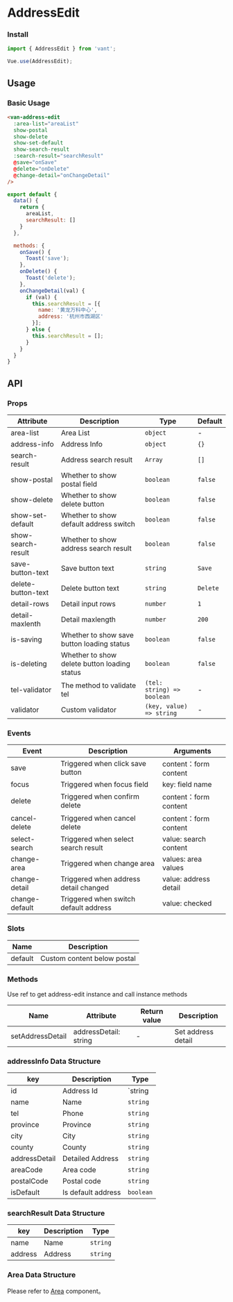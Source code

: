 # AddressEdit

### Install

``` javascript
import { AddressEdit } from 'vant';

Vue.use(AddressEdit);
```

## Usage

### Basic Usage

```html
<van-address-edit
  :area-list="areaList"
  show-postal
  show-delete
  show-set-default
  show-search-result
  :search-result="searchResult"
  @save="onSave"
  @delete="onDelete"
  @change-detail="onChangeDetail"
/>
```

```javascript
export default {
  data() {
    return {
      areaList,
      searchResult: []
    }
  },

  methods: {
    onSave() {
      Toast('save');
    },
    onDelete() {
      Toast('delete');
    },
    onChangeDetail(val) {
      if (val) {
        this.searchResult = [{
          name: '黄龙万科中心',
          address: '杭州市西湖区'
        }];
      } else {
        this.searchResult = [];
      }
    }
  }
}
```

## API

### Props

| Attribute | Description | Type | Default |
|------|------|------|------|
| area-list | Area List | `object` | - |
| address-info | Address Info | `object` | `{}` |
| search-result | Address search result | `Array` | `[]` |
| show-postal | Whether to show postal field | `boolean` | `false` |
| show-delete | Whether to show delete button | `boolean` | `false` |
| show-set-default | Whether to show default address switch | `boolean` | `false` |
| show-search-result | Whether to show address search result | `boolean` | `false` |
| save-button-text | Save button text | `string` | `Save` |
| delete-button-text | Delete button text | `string` | `Delete` |
| detail-rows | Detail input rows | `number` | `1` |
| detail-maxlenth | Detail maxlength | `number` | `200` |
| is-saving | Whether to show save button loading status | `boolean` | `false` |
| is-deleting | Whether to show delete button loading status | `boolean` | `false` |
| tel-validator | The method to validate tel | `(tel: string) => boolean` | - |
| validator | Custom validator | `(key, value) => string` | - | 1.3.9 |

### Events

| Event | Description | Arguments |
|------|------|------|
| save | Triggered when click save button | content：form content |
| focus | Triggered when focus field | key: field name |
| delete | Triggered when confirm delete | content：form content |
| cancel-delete | Triggered when cancel delete | content：form content |
| select-search | Triggered when select search result | value: search content |
| change-area | Triggered when change area | values: area values |
| change-detail | Triggered when address detail changed | value: address detail |
| change-default | Triggered when switch default address | value: checked |

### Slots

| Name | Description |
|------|------|
| default | Custom content below postal |

### Methods

Use ref to get address-edit instance and call instance methods

| Name | Attribute | Return value | Description |
|------|------|------|------|
| setAddressDetail | addressDetail: string | - | Set address detail |

### addressInfo Data Structure

| key | Description | Type |
|------|------|------|
| id | Address Id | `string | number` |
| name | Name | `string` |
| tel | Phone | `string` |
| province | Province | `string` |
| city | City | `string` |
| county | County | `string` |
| addressDetail | Detailed Address | `string` |
| areaCode | Area code | `string` |
| postalCode | Postal code | `string` |
| isDefault | Is default address | `boolean` |

### searchResult Data Structure

| key | Description | Type |
|------|------|------|
| name | Name | `string` |
| address | Address | `string` |

### Area Data Structure

Please refer to [Area](#/en-US/area) component。
